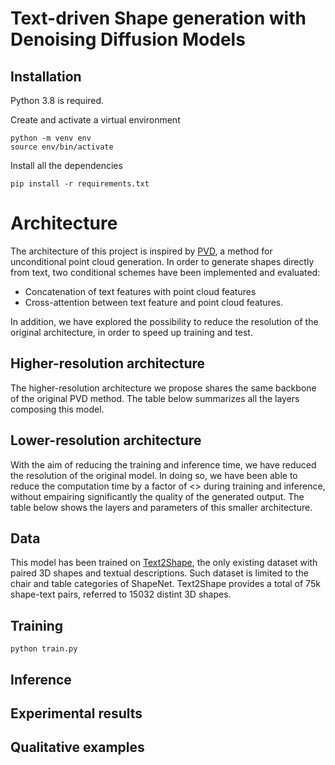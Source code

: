 # Text-driven Shape generation with Denoising Diffusion Models
## Installation
Python 3.8 is required.

Create and activate a virtual environment
```console
python -m venv env
source env/bin/activate
```

Install all the dependencies
```console
pip install -r requirements.txt
```

# Architecture
The architecture of this project is inspired by [PVD](https://arxiv.org/pdf/2104.03670.pdf), a method for unconditional point cloud generation. In order to generate shapes directly from text, two conditional schemes have been implemented and evaluated:
* Concatenation of text features with point cloud features
* Cross-attention between text feature and point cloud features.

In addition, we have explored the possibility to reduce the resolution of the original architecture, in order to speed up training and test. 
## Higher-resolution architecture
The higher-resolution architecture we propose shares the same backbone of the original PVD method. The table below summarizes all the layers composing this model.
## Lower-resolution architecture
With the aim of reducing the training and inference time, we have reduced the resolution of the original model. In doing so, we have been able to reduce the computation time by a factor of <> during training and inference, without empairing significantly the quality of the generated output.
The table below shows the layers and parameters of this smaller architecture.

## Data
This model has been trained on [Text2Shape](http://text2shape.stanford.edu/), the only existing dataset with paired 3D shapes and textual descriptions. Such dataset is limited to the chair and table categories of ShapeNet. Text2Shape provides a total of 75k shape-text pairs, referred to 15032 distint 3D shapes.

## Training
```shell
python train.py
```

## Inference

## Experimental results

## Qualitative examples

